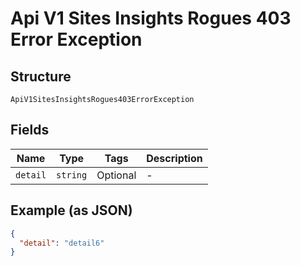 
# Api V1 Sites Insights Rogues 403 Error Exception

## Structure

`ApiV1SitesInsightsRogues403ErrorException`

## Fields

| Name | Type | Tags | Description |
|  --- | --- | --- | --- |
| `detail` | `string` | Optional | - |

## Example (as JSON)

```json
{
  "detail": "detail6"
}
```

